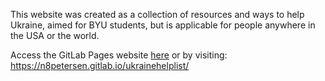 This website was created as a collection of resources and ways to help Ukraine, aimed for BYU students, but is applicable for people anywhere in the USA or the world.

Access the GitLab Pages website [here](https://n8petersen.gitlab.io/ukrainehelplist/) or by visiting:  
https://n8petersen.gitlab.io/ukrainehelplist/